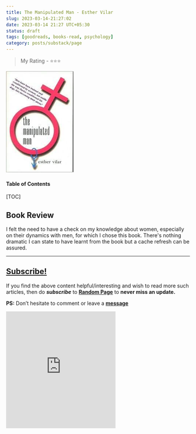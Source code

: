 ```yaml
---
title: The Manipulated Man - Esther Vilar
slug: 2023-03-14-21:27:02
date: 2023-03-14 21:27 UTC+05:30
status: draft
tags: [goodreads, books-read, psychology]
category: posts/substack/page
---
```


> My Rating - ⭐⭐⭐

![](/images/Pasted%20image%2020230314212916.jpg)
<h4>Table of Contents</h4>
[TOC]

## Book Review

I felt the need to have a check on my knowledge about women, especially on their dynamics with men, for which I chose this book. There's nothing dramatic I can state to have learnt from the book but a cache refresh can be assured.


---
## [Subscribe!]()
If you find the above content helpful/interesting and wish to read more such articles, then do _**subscribe**_ to [**Random Page**](https://randompage8.substack.com/) to **never miss an update.**

**PS:** Don’t hesitate to comment or leave a **[message](https://twitter.com/randompages8)**
<div class="row">
	<iframe src="https://randompage8.substack.com/embed" max-width="480" height="320" frameborder="0" scrolling="no" class="centred"></iframe>
	<br>
</div>
